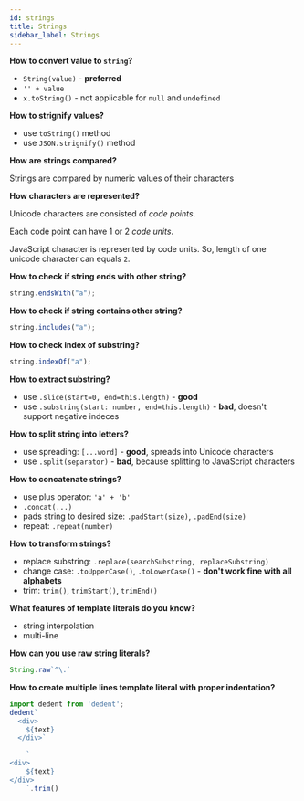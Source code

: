 ```yaml
---
id: strings
title: Strings
sidebar_label: Strings
---
```


**How to convert value to `string`?**

- `String(value)` - **preferred**
- `'' + value`
- `x.toString()` - not applicable for `null` and `undefined`

**How to strignify values?**

- use `toString()` method
- use `JSON.strignify()` method

**How are strings compared?**

Strings are compared by numeric values of their characters

**How characters are represented?**

Unicode characters are consisted of _code points_.

Each code point can have 1 or 2 _code units_.

JavaScript character is represented by code units. So, length of one unicode character can equals `2`.

**How to check if string ends with other string?**

```javascript
string.endsWith("a");
```

**How to check if string contains other string?**

```javascript
string.includes("a");
```

**How to check index of substring?**

```javascript
string.indexOf("a");
```

**How to extract substring?**

- use `.slice(start=0, end=this.length)` - **good**
- use `.substring(start: number, end=this.length)` - **bad**, doesn't support negative indeces

**How to split string into letters?**

- use spreading: `[...word]` - **good**, spreads into Unicode characters
- use `.split(separator)` - **bad**, because splitting to JavaScript characters

**How to concatenate strings?**

- use plus operator: `'a' + 'b'`
- `.concat(...)`
- pads string to desired size: `.padStart(size)`, `.padEnd(size)`
- repeat: `.repeat(number)`

**How to transform strings?**

- replace substring: `.replace(searchSubstring, replaceSubstring)`
- change case: `.toUpperCase()`, `.toLowerCase()` - **don't work fine with all alphabets**
- trim: `trim()`, `trimStart()`, `trimEnd()`

**What features of template literals do you know?**

- string interpolation
- multi-line

**How can you use raw string literals?**

```javascript
String.raw`^\.`
```

**How to create multiple lines template literal with proper indentation?**

```javascript
import dedent from 'dedent';
dedent`
  <div>
    ${text}
  </div>`
```

```javascript
	`
<div>
	${text}
</div>
	`.trim()
```

